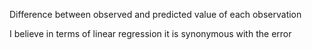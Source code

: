 ---
---

Difference between observed and predicted value of each observation

I believe in terms of linear regression it is synonymous with the error
